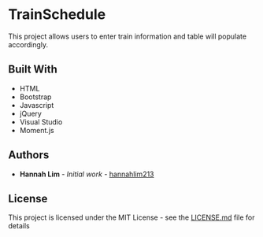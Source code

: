 # TrainSchedule

This project allows users to enter train information and table will populate accordingly.

## Built With

* HTML
* Bootstrap
* Javascript
* jQuery
* Visual Studio
* Moment.js

## Authors

* **Hannah Lim** - *Initial work* - [hannahlim213](https://github.com/hannahlim213)

## License

This project is licensed under the MIT License - see the [LICENSE.md](LICENSE.md) file for details

